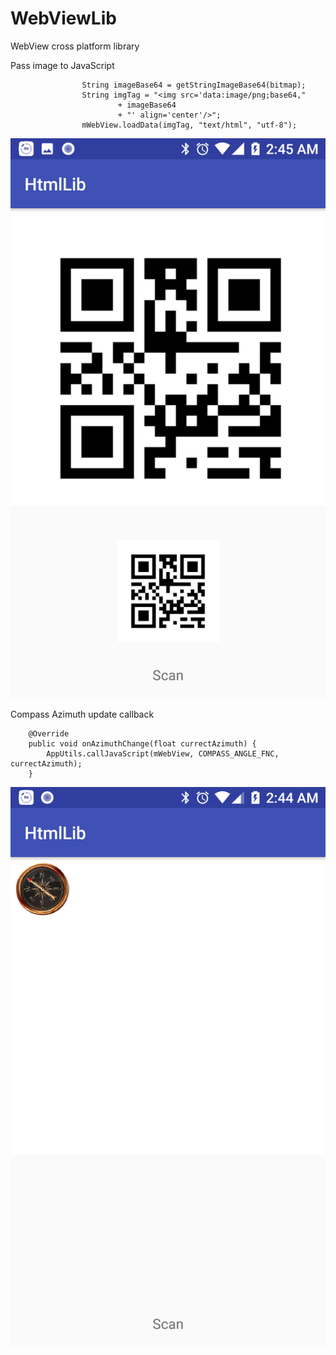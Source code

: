 # WebViewLib
WebView cross platform library 


Pass image to JavaScript
```
                String imageBase64 = getStringImageBase64(bitmap);
                String imgTag = "<img src='data:image/png;base64,"
                        + imageBase64
                        + "' align='center'/>";
                mWebView.loadData(imgTag, "text/html", "utf-8");
```
![QRCode](https://github.com/app-z/WebViewLib/blob/master/screenshots/Screenshot_20180318-024509.png)


Compass Azimuth update callback
```
    @Override
    public void onAzimuthChange(float currectAzimuth) {
        AppUtils.callJavaScript(mWebView, COMPASS_ANGLE_FNC, currectAzimuth);
    }
```
![Compass](https://github.com/app-z/WebViewLib/blob/master/screenshots/Screenshot_20180318-024441.png)

